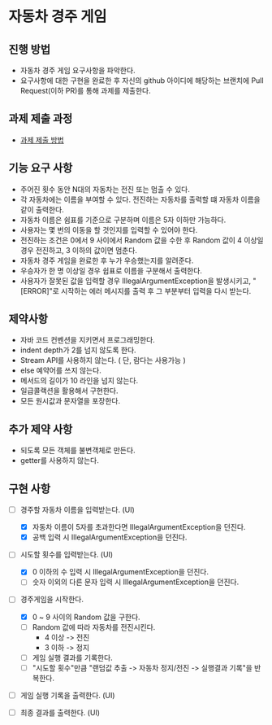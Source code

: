# 자동차 경주 게임
## 진행 방법
* 자동차 경주 게임 요구사항을 파악한다.
* 요구사항에 대한 구현을 완료한 후 자신의 github 아이디에 해당하는 브랜치에 Pull Request(이하 PR)를 통해 과제를 제출한다.

## 과제 제출 과정
* [과제 제출 방법](https://github.com/next-step/nextstep-docs/tree/master/precourse)

## 기능 요구 사항
- 주어진 횟수 동안 N대의 자동차는 전진 또는 멈출 수 있다.
- 각 자동차에는 이름을 부여할 수 있다. 전진하는 자동차를 출력할 떄 자동차 이름을 같이 출력한다.
- 자동차 이름은 쉼표를 기준으로 구분하며 이름은 5자 이하만 가능하다.
- 사용자는 몇 번의 이동을 할 것인지를 입력할 수 있어야 한다.
- 전진하는 조건은 0에서 9 사이에서 Random 값을 수한 후 Random 값이 4 이상일 경우 전진하고, 3 이하의 값이면 멈춘다.
- 자동차 경주 게임을 완료한 후 누가 우승했는지를 알려준다.
- 우승자가 한 명 이상일 경우 쉽표로 이름을 구분해서 출력한다.
- 사용자가 잘못된 값을 입력할 경우 IllegalArgumentException을 발생시키고, "[ERROR]"로 시작하는 에러 메시지를 출력 후 그 부분부터 입력을 다시 받는다.

## 제약사항
- 자바 코드 컨벤션을 지키면서 프로그래밍한다.
- indent depth가 2를 넘지 않도록 한다.
- Stream API를 사용하지 않는다. ( 단, 람다는 사용가능 )
- else 예약어를 쓰지 않는다.
- 메서드의 길이가 10 라인을 넘지 않는다.
- 일급콜랙션을 활용해서 구현한다.
- 모든 원시값과 문자열을 포장한다.

## 추가 제약 사항
- 되도록 모든 객체를 불변객체로 만든다.
- getter를 사용하지 않는다.

## 구현 사항
- [ ] 경주할 자동차 이름을 입력받는다. (UI)
    - [x] 자동차 이름이 5자를 초과한다면 IllegalArgumentException을 던진다.
    - [x] 공백 입력 시 IllegalArgumentException을 던진다.
- [ ] 시도할 횟수를 입력받는다. (UI)
    - [x] 0 이하의 수 입력 시 IllegalArgumentException을 던진다.
    - [ ] 숫자 이외의 다른 문자 입력 시 IllegalArgumentException을 던진다.
- [ ] 경주게임을 시작한다.
    - [x] 0 ~ 9 사이의 Random 값을 구한다.
    - [ ] Random 값에 따라 자동차를 전진시킨다.
        - 4 이상 -> 전진
        - 3 이하 -> 정지
    - [ ] 게임 실행 결과를 기록한다.
    - [ ] "시도할 횟수"만큼 "랜덤값 추출 -> 자동차 정지/전진 -> 실행결과 기록"을 반복한다.
- [ ] 게임 실행 기록을 출력한다. (UI)
- [ ] 최종 결과를 출력한다. (UI)

